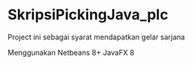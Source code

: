 # SkripsiPickingJava_plc
Project ini sebagai syarat mendapatkan gelar sarjana

Menggunakan Netbeans 8+ JavaFX 8
